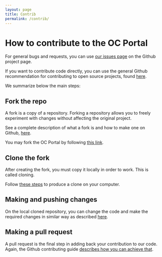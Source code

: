 ```yaml
---
layout: page
title: Contrib
permalink: /contrib/
---
```


# How to contribute to the OC Portal

For general bugs and requests, you can use [our issues page](https://github.com/devgateway/ocportal/issues) on the Github project page.


If you want to contribute code directly, you can use the general Github recommendation for contributing to open source projects, found [here](https://docs.github.com/en/get-started/quickstart/contributing-to-projects).

We summarize below the main steps:

## Fork the repo

A fork is a copy of a repository. Forking a repository allows you to freely experiment with changes without affecting the original project.

See a complete description of what a fork is and how to make one on Github, [here](https://docs.github.com/en/get-started/quickstart/fork-a-repo).

You may fork the OC Portal by following [this link](https://github.com/devgateway/ocportal/fork).

## Clone the fork

After creating the fork, you must copy it locally in order to work. This is called cloning. 

Follow [these steps](https://docs.github.com/en/get-started/quickstart/contributing-to-projects#cloning-a-fork) to produce a clone on your computer.

## Making and pushing changes

On the local cloned repository, you can change the code and make the required changes in similar way as described [here](https://docs.github.com/en/get-started/quickstart/contributing-to-projects#making-and-pushing-changes).

## Making a pull request

A pull request is the final step in adding back your contribution to our code. Again, the Github contributing guide
[describes how you can achieve that](https://docs.github.com/en/get-started/quickstart/contributing-to-projects#making-a-pull-request).

